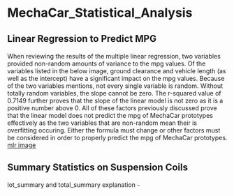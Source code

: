 # MechaCar_Statistical_Analysis

## Linear Regression to Predict MPG
####
When reviewing the results of the multiple linear regression, two variables provided non-random amounts of variance to the mpg values. Of the variables listed in the below image, ground clearance and vehicle length (as well as the intercept) have a significant impact on the mpg values. Because of the two variables mentions, not every single variable is random. Without totally random variables, the slope cannot be zero. The r-squared value of 0.7149 further proves that the slope of the linear model is not zero as it is a positive number above 0. All of these factors previously discussed prove that the linear model does not predict the mpg of MechaCar prototypes effectively as the two variables that are non-random mean their is overfitting occuring. Either the formula must change or other factors must be considered in order to properly predict the mpg of MechaCar prototypes. 
[mlr image](link)

## Summary Statistics on Suspension Coils
####
lot_summary and total_summary explanation - 

